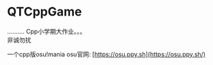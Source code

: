 # QTCppGame
..........
Cpp小学期大作业。。。<br>
非诚勿扰

一个cpp版osu!mania
osu官网: [https://osu.ppy.sh](https://osu.ppy.sh/)
